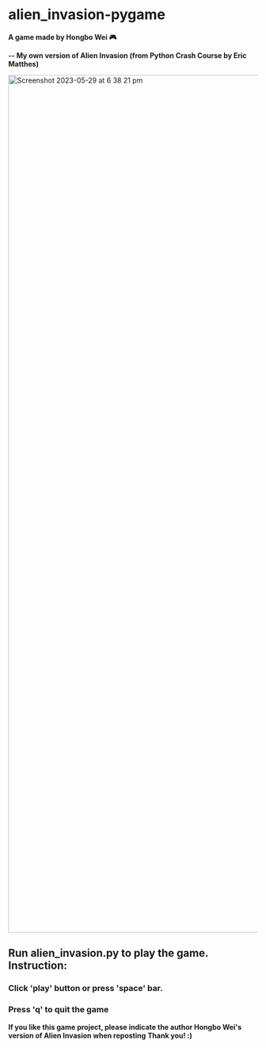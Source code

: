 # alien_invasion-pygame
**A game made by Hongbo Wei 🎮**


**-- My own version of Alien Invasion (from Python Crash Course by Eric Matthes)**

<img width="1728" alt="Screenshot 2023-05-29 at 6 38 21 pm" src="https://github.com/hongbo-wei/alien_invasion-pygame/assets/112866063/10fe20fc-73ed-43a3-ad82-2cc8a3ddc719">

## Run alien_invasion.py to play the game. Instruction:
  ### Click 'play' button or press 'space' bar.
  ### Press 'q' to quit the game
  
**If you like this game project, please indicate the author Hongbo Wei's version of Alien Invasion when reposting**
**Thank you! :)**
